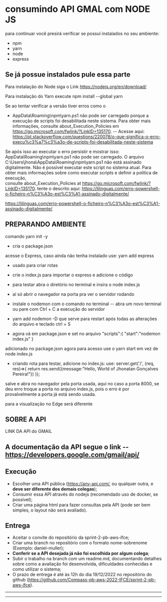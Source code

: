 # consumindo API GMAL com NODE JS

para continuar você presirá verificar se possuí instalados no seu ambiente:
- npm
- yarn
- node
- express

## Se já possue instalados pule essa parte
Para instalação do Node siga o Link 
https://nodejs.org/en/download/

Para instalação do Yarn execute 
npm install --global yarn

Se ao tentar verificar a versão tiver erros como o
- AppData\Roaming\npm\yarn.ps1 não pode ser carregado porque a execução de scripts foi desabilitada neste sistema. Para obter mais informações, consulte about_Execution_Policies em https://go.microsoft.com/fwlink/?LinkID=135170.
-- Acesse aqui: https://pt.stackoverflow.com/questions/220078/o-que-significa-o-erro-execu%c3%a7%c3%a3o-de-scripts-foi-desabilitada-neste-sistema

Se após isso ao executar o erro persistir e mostrar isso:
AppData\Roaming\npm\yarn.ps1 não pode ser carregado. O arquivo C:\Users\jhona\AppData\Roaming\npm\yarn.ps1 não está assinado 
digitalmente. Não é possível executar este script no sistema atual. Para obter mais informações sobre como executar scripts e definir a política de execução,     
consulte about_Execution_Policies at https://go.microsoft.com/fwlink/?LinkID=135170.
tente o descrito aqui:
https://lilinguas.com/erro-powershell-o-ficheiro-n%C3%A3o-est%C3%A1-assinado-digitalmente/

https://lilinguas.com/erro-powershell-o-ficheiro-n%C3%A3o-est%C3%A1-assinado-digitalmente/

## PREPARANDO AMBIENTE
comando yarn init -y
- cria o package.json

acesse o Express, caso ainda não tenha instalado use:  yarn add express
- usado para criar rotas


- crie o index.js para importar o express e adicione o código

- para testar abra o diretório no terminal e insira o node index.js

- aí só abrir o navegador na porta pra ver o servidor rodando

- instale o nodemon com o comando no terminal
-- abra um novo terminal ou pare com Ctrl + C a execução do servidor

- yarn add nodemon -D
que serve para restart após todas as alterações do arquivo e teclado ctrl + S

- agora vá em package.json e set no arquivo 
"scripts":{
    "start":"nodemon index.js"
}

adicionado no package.json agora para acesso use o yarn start em vez de node index.js


- criando rota para testar, adicione no index.js: 
use: server.get('/', (req, res)=>{
    return res.send({message:"Hello, World of Jhonatan Gonçalves Pereira!"})
});

salve e abra no navegador pela porta usada, aqui no caso a porta 8000, se deu erro troque a porta no arquivo index.js, pois o erro é por provalvelmente a porta já está sendo usada.

para a visualização no Edge será diferente
## SOBRE A API 
LINK DA API do GMAIL

A documentação da API segue o link
-- https://developers.google.com/gmail/api/     
---



## Execução
- Escolher uma API pública (https://any-api.com/, ou qualquer outra, e **deve ser diferente dos demais colegas**);
- Consumir essa API através do nodejs (recomendado uso de docker, se possível);
- Criar uma página html para fazer consultas pela API (pode ser bem simples, o layout não será avaliado).

## Entrega
- Aceitar o convite do repositório da sprint-2-pb-aws-ifce;
- Criar uma branch no repositório com o formato nome-sobrenome (Exemplo: daniel-muller);
- **Conferir se a API desejada já não foi escolhida por algum colega**;
- Subir o trabalho na branch com um readme.md, documentando detalhes sobre como a avaliação foi desenvolvida, dificuldades conhecidas e como utilizar o sistema;
- O prazo de entrega é até às 12h do dia 19/12/2022 no repositório do github (https://github.com/Compass-pb-aws-2022-IFCE/sprint-2-pb-aws-ifce).

---
---
